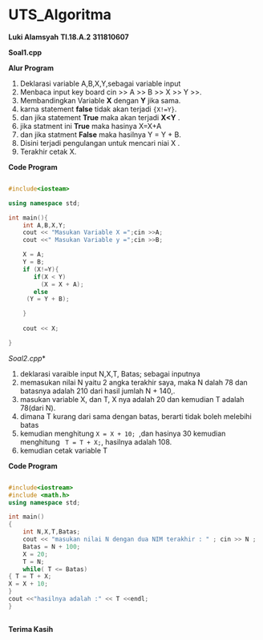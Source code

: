 # UTS_Algoritma
**Luki Alamsyah**
**TI.18.A.2**
**311810607**

**Soal1.cpp**

**Alur Program**

1. Deklarasi variable A,B,X,Y,sebagai variable input
2. Menbaca input key board cin >> A >> B >> X >> Y >>.
3. Membandingkan Variable **X** dengan **Y** jika sama.
4. karna statement **false** tidak akan terjadi ```{X!=Y}```.
5. dan jika statement **True** maka akan terjadi **X<Y** .
6. jika statment ini **True** maka hasinya  X=X+A
7. dan jika statment **False** maka hasilnya  Y = Y + B.
8. Disini terjadi pengulangan untuk mencari niai X .
9. Terakhir cetak X.

**Code Program**

```c++

#include<iosteam>

using namespace std;

int main(){
    int A,B,X,Y;
    cout << "Masukan Variable X =";cin >>A;
    cout <<" Masukan Variable y =";cin >>B;

    X = A;
    Y = B;
    if (X!=Y){
       if(X < Y)
         (X = X + A);
       else
	 (Y = Y + B);

    }
  
    cout << X;

}

```
*Soal2.cpp**

1. deklarasi varaible input N,X,T, Batas;
sebagai inputnya
2. memasukan nilai N yaitu 2 angka terakhir saya, maka N dalah 78
dan batasnya adalah 210 dari hasil jumlah N + 140,.
3. masukan variable X, dan T, X nya adalah 20 dan kemudian T adalah 78(dari N).
4. dimana T kurang dari sama dengan batas, berarti tidak boleh melebihi batas 
5. kemudian menghitung ```X = X + 10;
```,dan hasinya 30 kemudian menghitung ```
T = T + X;```,
hasilnya adalah 108.
6. kemudian cetak variable T 

**Code Program**

```c++

#include<iostream>
#include <math.h>
using namespace std;

int main()
{
    int N,X,T,Batas;
    cout << "masukan nilai N dengan dua NIM terakhir : " ; cin >> N ;
    Batas = N + 100;
    X = 20;
    T = N;
    while( T <= Batas)
{ T = T + X;
X = X + 10;
}
cout <<"hasilnya adalah :" << T <<endl;
}
 
```
**Terima Kasih** 